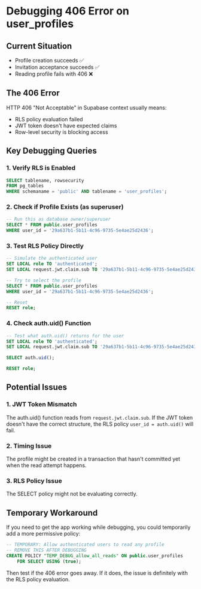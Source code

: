 # Debugging 406 Error on user_profiles

## Current Situation
- Profile creation succeeds ✅
- Invitation acceptance succeeds ✅  
- Reading profile fails with 406 ❌

## The 406 Error
HTTP 406 "Not Acceptable" in Supabase context usually means:
- RLS policy evaluation failed
- JWT token doesn't have expected claims
- Row-level security is blocking access

## Key Debugging Queries

### 1. Verify RLS is Enabled
```sql
SELECT tablename, rowsecurity 
FROM pg_tables 
WHERE schemaname = 'public' AND tablename = 'user_profiles';
```

### 2. Check if Profile Exists (as superuser)
```sql
-- Run this as database owner/superuser
SELECT * FROM public.user_profiles 
WHERE user_id = '29a637b1-5b11-4c96-9735-5e4ae25d2436';
```

### 3. Test RLS Policy Directly
```sql
-- Simulate the authenticated user
SET LOCAL role TO 'authenticated';
SET LOCAL request.jwt.claim.sub TO '29a637b1-5b11-4c96-9735-5e4ae25d2436';

-- Try to select the profile
SELECT * FROM public.user_profiles 
WHERE user_id = '29a637b1-5b11-4c96-9735-5e4ae25d2436';

-- Reset
RESET role;
```

### 4. Check auth.uid() Function
```sql
-- Test what auth.uid() returns for the user
SET LOCAL role TO 'authenticated';
SET LOCAL request.jwt.claim.sub TO '29a637b1-5b11-4c96-9735-5e4ae25d2436';

SELECT auth.uid();

RESET role;
```

## Potential Issues

### 1. JWT Token Mismatch
The auth.uid() function reads from `request.jwt.claim.sub`. If the JWT token doesn't have the correct structure, the RLS policy `user_id = auth.uid()` will fail.

### 2. Timing Issue
The profile might be created in a transaction that hasn't committed yet when the read attempt happens.

### 3. RLS Policy Issue
The SELECT policy might not be evaluating correctly.

## Temporary Workaround
If you need to get the app working while debugging, you could temporarily add a more permissive policy:

```sql
-- TEMPORARY: Allow authenticated users to read any profile
-- REMOVE THIS AFTER DEBUGGING
CREATE POLICY "TEMP_DEBUG_allow_all_reads" ON public.user_profiles
    FOR SELECT USING (true);
```

Then test if the 406 error goes away. If it does, the issue is definitely with the RLS policy evaluation.